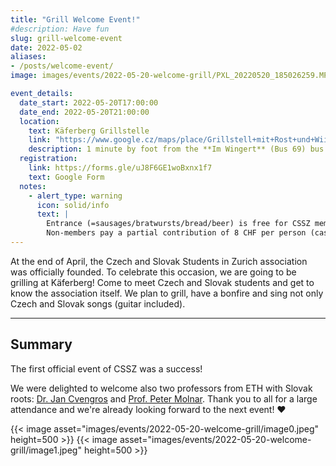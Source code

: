 ```yaml
---
title: "Grill Welcome Event!"
#description: Have fun
slug: grill-welcome-event
date: 2022-05-02
aliases:
- /posts/welcome-event/
image: images/events/2022-05-20-welcome-grill/PXL_20220520_185026259.MP.jpg

event_details:
  date_start: 2022-05-20T17:00:00
  date_end: 2022-05-20T21:00:00
  location:
    text: Käferberg Grillstelle
    link: "https://www.google.cz/maps/place/Grillstell+mit+Rost+und+Wiitsicht/@47.4017454,8.5088289,813m/data=!3m1!1e3!4m5!3m4!1s0x47900bf1d1599e21:0x120905caab0befa3!8m2!3d47.4017454!4d8.5104489"
    description: 1 minute by foot from the **Im Wingert** (Bus 69) bus station.
  registration:
    link: https://forms.gle/uJ8F6GE1woBxnx1f7
    text: Google Form
  notes: 
    - alert_type: warning
      icon: solid/info
      text: |
        Entrance (=sausages/bratwursts/bread/beer) is free for CSSZ members. You can become a member by registering [here](https://forms.gle/qn6sZEmELCgtTSSr5) or directly at the event.  
        Non-members pay a partial contribution of 8 CHF per person (cash, Twint).
---
```


At the end of April, the Czech and Slovak Students in Zurich association was officially founded. To celebrate this occasion, we are going to be grilling at Käferberg! Come to meet Czech and Slovak students and get to know the association itself. We plan to grill, have a bonfire and sing not only Czech and Slovak songs (guitar included).

---

## Summary

The first official event of CSSZ was a success!

We were delighted to welcome also two professors from ETH with Slovak roots: [Dr. Jan Cvengros](https://chab.ethz.ch/en/the-department/people/a-z/person-detail.MTUyMjA5.TGlzdC82MDEsLTIxMzAxOTI4MDM=.html) and [Prof. Peter Molnar](https://hyd.ifu.ethz.ch/the-group/people/person-detail.html?persid=100330).
Thank you to all for a large attendance and we're already looking forward to the next event! ❤️

{{< image asset="images/events/2022-05-20-welcome-grill/image0.jpeg" height=500 >}}
{{< image asset="images/events/2022-05-20-welcome-grill/image1.jpeg" height=500 >}}
